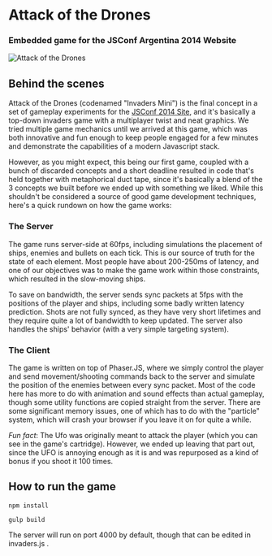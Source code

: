 # Attack of the Drones
### Embedded game for the JSConf Argentina 2014 Website

![Attack of the Drones](https://www.jsconfar.com/static/game_assets/ui/cartridge.png)


## Behind the scenes

Attack of the Drones (codenamed "Invaders Mini") is the final concept in a set of gameplay experiments for the [JSConf 2014 Site](https://www.jsconfar.com/), and it's basically a top-down invaders game with a multiplayer twist and neat graphics. We tried multiple game mechanics until we arrived at this game, which was both innovative and fun enough to keep people engaged for a few minutes and demonstrate the capabilities of a modern Javascript stack.

However, as you might expect, this being our first game, coupled with a bunch of discarded concepts and a short deadline resulted in code that's held together with metaphorical duct tape, since it's basically a blend of the 3 concepts we built before we ended up with something we liked. While this shouldn't be considered a source of good game development techniques, here's a quick rundown on how the game works:


### The Server

The game runs server-side at 60fps, including simulations the placement of ships, enemies and bullets on each tick. This is our source of truth for the state of each element. Most people have about 200-250ms of latency, and one of our objectives was to make the game work within those constraints, which resulted in the slow-moving ships.

To save on bandwidth, the server sends sync packets at 5fps with the positions of the player and ships, including some badly written latency prediction. Shots are not fully synced, as they have very short lifetimes and they require quite a lot of bandwidth to keep updated. The server also handles the ships' behavior (with a very simple targeting system).


### The Client

The game is written on top of Phaser.JS, where we simply control the player and send movement/shooting commands back to the server and simulate the position of the enemies between every sync packet. Most of the code here has more to do with animation and sound effects than actual gameplay, though some utility functions are copied straight from the server. There are some significant memory issues, one of which has to do with the "particle" system, which will crash your browser if you leave it on for quite a while.

*Fun fact*: The Ufo was originally meant to attack the player (which you can see in the game's cartridge). However, we ended up leaving that part out, since the UFO is annoying enough as it is and was repurposed as a kind of bonus if you shoot it 100 times.


## How to run the game

```npm install```

```gulp build```

The server will run on port 4000 by default, though that can be edited in invaders.js .
